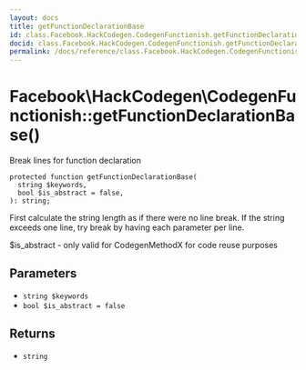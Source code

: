 ```yaml
---
layout: docs
title: getFunctionDeclarationBase
id: class.Facebook.HackCodegen.CodegenFunctionish.getFunctionDeclarationBase
docid: class.Facebook.HackCodegen.CodegenFunctionish.getFunctionDeclarationBase
permalink: /docs/reference/class.Facebook.HackCodegen.CodegenFunctionish.getFunctionDeclarationBase.md
---
```

# Facebook\\HackCodegen\\CodegenFunctionish::getFunctionDeclarationBase()




Break lines for function declaration




``` Hack
protected function getFunctionDeclarationBase(
  string $keywords,
  bool $is_abstract = false,
): string;
```




First calculate the string length as
if there were no line break. If the string exceeds one line, try break
by having each parameter per line.




$is_abstract - only valid for CodegenMethodX for code reuse purposes




## Parameters




+ ` string $keywords `
+ ` bool $is_abstract = false `




## Returns




* ` string `
